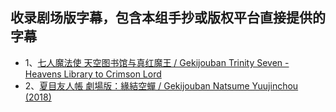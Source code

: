 ## 收录剧场版字幕，包含本组手抄或版权平台直接提供的字幕

- 1、[七人魔法使 天空图书馆与真红魔王 / Gekijouban Trinity Seven - Heavens Library to Crimson Lord](https://github.com/DMYJS/MMSUB/tree/master/Animation/Movie/Gekijouban%20Trinity%20Seven%20-%20Heavens%20Library%20to%20Crimson%20Lord)
- 2、[夏目友人帳 劇場版：緣結空蟬 / Gekijouban Natsume Yuujinchou (2018)](https://github.com/DMYJS/MMSUB/tree/master/Animation/Movie/Gekijouban%20Natsume%20Yuujinchou%20-%20Utsusemi%20ni%20Musubu%20(2018))
